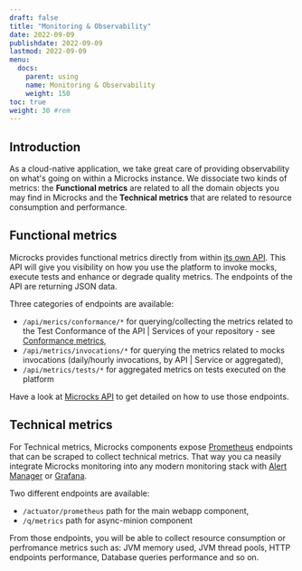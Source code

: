 ```yaml
---
draft: false
title: "Monitoring & Observability"
date: 2022-09-09
publishdate: 2022-09-09
lastmod: 2022-09-09
menu:
  docs:
    parent: using
    name: Monitoring & Observability
    weight: 150
toc: true
weight: 30 #rem
---
```


## Introduction

As a cloud-native application, we take great care of providing observability on what's going on within a Microcks instance. We dissociate two kinds of metrics: the **Functional metrics** are related to all the domain objects you may find in Microcks and the **Technical metrics** that are related to resource consumption and performance.

## Functional metrics

Microcks provides functional metrics directly from within [its own API](../../../automating/api). This API will give you visibility on how you use the platform to invoke mocks, execute tests and enhance or degrade quality metrics. The endpoints of the API are returning JSON data.

Three categories of endpoints are available:

* `/api/merics/conformance/*` for querying/collecting the metrics related to the Test Conformance of the API | Services of your repository - see [Conformance metrics](../../tests#conformance-metrics),
* `/api/metrics/invocations/*` for querying the metrics related to mocks invocations (daily/hourly invocations, by API | Service or aggregated),
* `/api/metrics/tests/*` for aggregated metrics on tests executed on the platform

Have a look at [Microcks API](../../../automating/api) to get detailed on how to use those endpoints.

## Technical metrics

For Technical metrics, Microcks components expose [Prometheus](https://prometheus.io) endpoints that can be scraped to collect technical metrics. That way you ca neasily integrate Microcks monitoring into any modern monitoring stack with [Alert Manager](https://prometheus.io/docs/alerting/latest/alertmanager/) or [Grafana](https://grafana.com/grafana/).

Two different endpoints are available:

* `/actuator/prometheus` path for the main webapp component,
* `/q/metrics` path for async-minion component

From those endpoints, you will be able to collect resource consumption or perfromance metrics such as: JVM memory used, JVM thread pools, HTTP endpoints performance, Database queries performance and so on.
